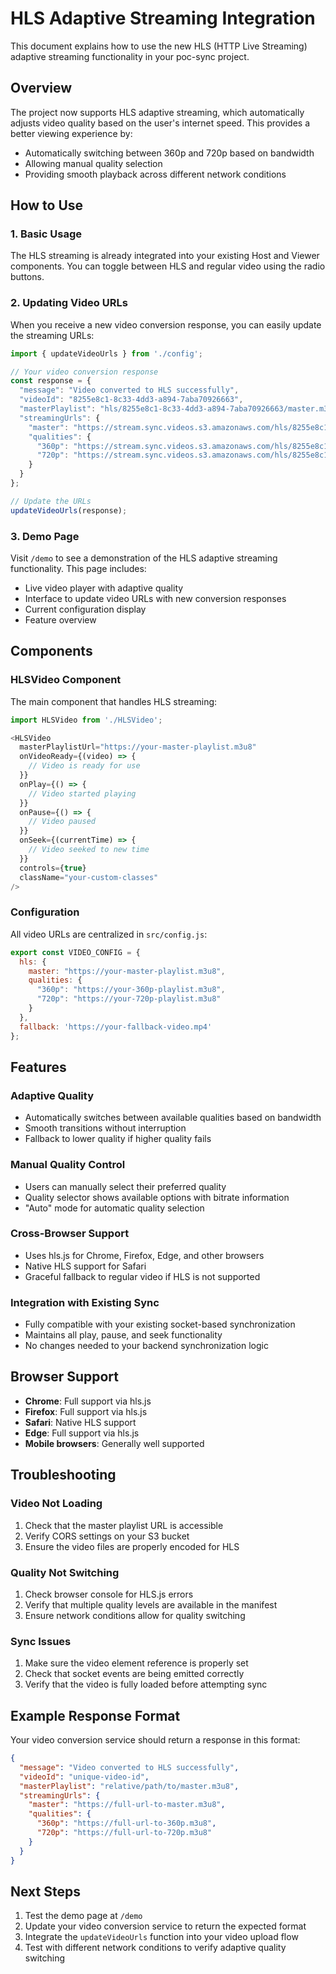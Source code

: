 # HLS Adaptive Streaming Integration

This document explains how to use the new HLS (HTTP Live Streaming) adaptive streaming functionality in your poc-sync project.

## Overview

The project now supports HLS adaptive streaming, which automatically adjusts video quality based on the user's internet speed. This provides a better viewing experience by:

- Automatically switching between 360p and 720p based on bandwidth
- Allowing manual quality selection
- Providing smooth playback across different network conditions

## How to Use

### 1. Basic Usage

The HLS streaming is already integrated into your existing Host and Viewer components. You can toggle between HLS and regular video using the radio buttons.

### 2. Updating Video URLs

When you receive a new video conversion response, you can easily update the streaming URLs:

```javascript
import { updateVideoUrls } from './config';

// Your video conversion response
const response = {
  "message": "Video converted to HLS successfully",
  "videoId": "8255e8c1-8c33-4dd3-a894-7aba70926663",
  "masterPlaylist": "hls/8255e8c1-8c33-4dd3-a894-7aba70926663/master.m3u8",
  "streamingUrls": {
    "master": "https://stream.sync.videos.s3.amazonaws.com/hls/8255e8c1-8c33-4dd3-a894-7aba70926663/master.m3u8",
    "qualities": {
      "360p": "https://stream.sync.videos.s3.amazonaws.com/hls/8255e8c1-8c33-4dd3-a894-7aba70926663/360p/playlist.m3u8",
      "720p": "https://stream.sync.videos.s3.amazonaws.com/hls/8255e8c1-8c33-4dd3-a894-7aba70926663/720p/playlist.m3u8"
    }
  }
};

// Update the URLs
updateVideoUrls(response);
```

### 3. Demo Page

Visit `/demo` to see a demonstration of the HLS adaptive streaming functionality. This page includes:

- Live video player with adaptive quality
- Interface to update video URLs with new conversion responses
- Current configuration display
- Feature overview

## Components

### HLSVideo Component

The main component that handles HLS streaming:

```javascript
import HLSVideo from './HLSVideo';

<HLSVideo
  masterPlaylistUrl="https://your-master-playlist.m3u8"
  onVideoReady={(video) => {
    // Video is ready for use
  }}
  onPlay={() => {
    // Video started playing
  }}
  onPause={() => {
    // Video paused
  }}
  onSeek={(currentTime) => {
    // Video seeked to new time
  }}
  controls={true}
  className="your-custom-classes"
/>
```

### Configuration

All video URLs are centralized in `src/config.js`:

```javascript
export const VIDEO_CONFIG = {
  hls: {
    master: "https://your-master-playlist.m3u8",
    qualities: {
      "360p": "https://your-360p-playlist.m3u8",
      "720p": "https://your-720p-playlist.m3u8"
    }
  },
  fallback: 'https://your-fallback-video.mp4'
};
```

## Features

### Adaptive Quality
- Automatically switches between available qualities based on bandwidth
- Smooth transitions without interruption
- Fallback to lower quality if higher quality fails

### Manual Quality Control
- Users can manually select their preferred quality
- Quality selector shows available options with bitrate information
- "Auto" mode for automatic quality selection

### Cross-Browser Support
- Uses hls.js for Chrome, Firefox, Edge, and other browsers
- Native HLS support for Safari
- Graceful fallback to regular video if HLS is not supported

### Integration with Existing Sync
- Fully compatible with your existing socket-based synchronization
- Maintains all play, pause, and seek functionality
- No changes needed to your backend synchronization logic

## Browser Support

- **Chrome**: Full support via hls.js
- **Firefox**: Full support via hls.js
- **Safari**: Native HLS support
- **Edge**: Full support via hls.js
- **Mobile browsers**: Generally well supported

## Troubleshooting

### Video Not Loading
1. Check that the master playlist URL is accessible
2. Verify CORS settings on your S3 bucket
3. Ensure the video files are properly encoded for HLS

### Quality Not Switching
1. Check browser console for HLS.js errors
2. Verify that multiple quality levels are available in the manifest
3. Ensure network conditions allow for quality switching

### Sync Issues
1. Make sure the video element reference is properly set
2. Check that socket events are being emitted correctly
3. Verify that the video is fully loaded before attempting sync

## Example Response Format

Your video conversion service should return a response in this format:

```json
{
  "message": "Video converted to HLS successfully",
  "videoId": "unique-video-id",
  "masterPlaylist": "relative/path/to/master.m3u8",
  "streamingUrls": {
    "master": "https://full-url-to-master.m3u8",
    "qualities": {
      "360p": "https://full-url-to-360p.m3u8",
      "720p": "https://full-url-to-720p.m3u8"
    }
  }
}
```

## Next Steps

1. Test the demo page at `/demo`
2. Update your video conversion service to return the expected format
3. Integrate the `updateVideoUrls` function into your video upload flow
4. Test with different network conditions to verify adaptive quality switching 